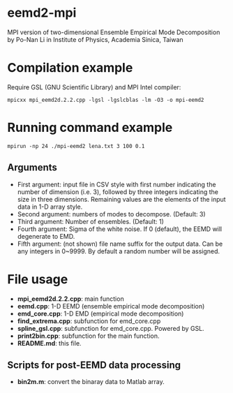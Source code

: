 eemd2-mpi
=========

MPI version of two-dimensional Ensemble Empirical Mode Decomposition
by Po-Nan Li in Institute of Physics, Academia Sinica, Taiwan

# Compilation example
Require GSL (GNU Scientific Library) and MPI
Intel compiler:

```
mpicxx mpi_eemd2d.2.2.cpp -lgsl -lgslcblas -lm -O3 -o mpi-eemd2
```

# Running command example

```
mpirun -np 24 ./mpi-eemd2 lena.txt 3 100 0.1
```
## Arguments
- First argument: input file in CSV style with first number indicating the number of dimension (i.e. 3), followed by three integers indicating the size in three dimensions. Remaining values are the elements of the input data in 1-D array style.
- Second argument: numbers of modes to decompose. (Default: 3)
- Third argument: Number of ensembles. (Default: 1)
- Fourth argument: Sigma of the white noise. If 0 (default), the EEMD will degenerate to EMD.
- Fifth argument: (not shown) file name suffix for the output data. Can be any integers in 0~9999. By default a random number will be assigned. 

# File usage
- **mpi_eemd2d.2.2.cpp**: main function
- **eemd.cpp**: 1-D EEMD (ensemble empirical mode decomposition) 
- **emd_core.cpp**: 1-D EMD (empirical mode decomposition)
- **find_extrema.cpp**: subfunction for emd_core.cpp
- **spline_gsl.cpp**: subfunction for emd_core.cpp. Powered by GSL.
- **print2bin.cpp**: subfunction for the main function.
- **README.md**: this file.

## Scripts for post-EEMD data processing
- **bin2m.m**: convert the binaray data to Matlab array.

